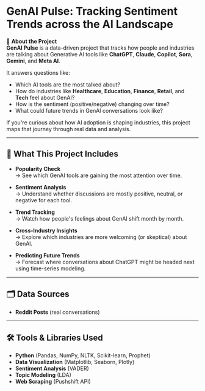 # GenAI Pulse: Tracking Sentiment Trends across the AI Landscape

🌟 **About the Project**  
**GenAI Pulse** is a data-driven project that tracks how people and industries are talking about Generative AI tools like **ChatGPT**, **Claude**, **Copilot**, **Sora**, **Gemini**, and **Meta AI**.

It answers questions like:
- Which AI tools are the most talked about?
- How do industries like **Healthcare**, **Education**, **Finance**, **Retail**, and **Tech** feel about GenAI?
- How is the sentiment (positive/negative) changing over time?
- What could future trends in GenAI conversations look like?

If you're curious about how AI adoption is shaping industries, this project maps that journey through real data and analysis.

---

## 🧩 What This Project Includes

- **Popularity Check**  
  → See which GenAI tools are gaining the most attention over time.

- **Sentiment Analysis**  
  → Understand whether discussions are mostly positive, neutral, or negative for each tool.

- **Trend Tracking**  
  → Watch how people's feelings about GenAI shift month by month.

- **Cross-Industry Insights**  
  → Explore which industries are more welcoming (or skeptical) about GenAI.

- **Predicting Future Trends**  
  → Forecast where conversations about ChatGPT might be headed next using time-series modeling.

---

## 🗂️ Data Sources

- **Reddit Posts** (real conversations)
  
---

## 🛠️ Tools & Libraries Used

- **Python** (Pandas, NumPy, NLTK, Scikit-learn, Prophet)
- **Data Visualization** (Matplotlib, Seaborn, Plotly)
- **Sentiment Analysis** (VADER)
- **Topic Modeling** (LDA)
- **Web Scraping** (Pushshift API)
